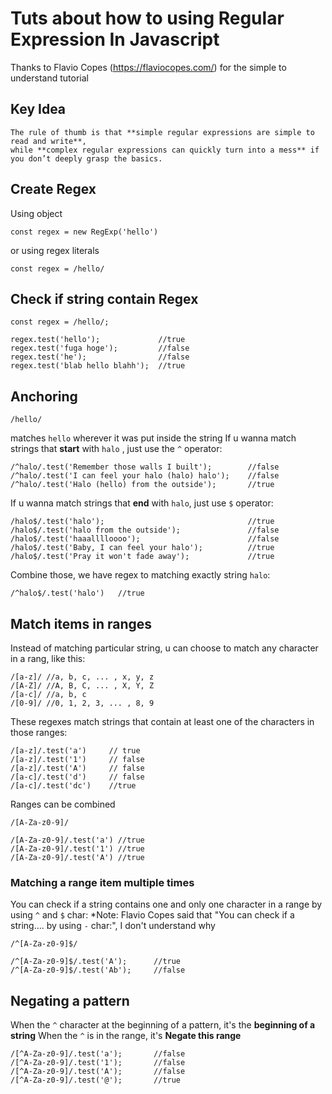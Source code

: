 # Tuts about how to using Regular Expression In Javascript
Thanks to Flavio Copes (https://flaviocopes.com/) for the simple to understand tutorial

## Key Idea
```
The rule of thumb is that **simple regular expressions are simple to read and write**,
while **complex regular expressions can quickly turn into a mess** if you don’t deeply grasp the basics.
```

## Create Regex
Using object
```
const regex = new RegExp('hello')
```
or using regex literals
```
const regex = /hello/
```

## Check if string contain Regex
```
const regex = /hello/;

regex.test('hello');             //true
regex.test('fuga hoge');         //false
regex.test('he');                //false
regex.test('blab hello blahh');  //true
```
## Anchoring
```
/hello/
```
matches `hello` wherever it was put inside the string
If u wanna match strings that **start** with `halo` , just use the `^` operator:
```
/^halo/.test('Remember those walls I built');        //false
/^halo/.test('I can feel your halo (halo) halo');    //false
/^halo/.test('Halo (hello) from the outside');       //true  
```
If u wanna match strings that **end** with `halo`, just use `$` operator:
```
/halo$/.test('halo');                                //true
/halo$/.test('halo from the outside');               //false
/halo$/.test('haaalllloooo');                        //false
/halo$/.test('Baby, I can feel your halo');          //true
/halo$/.test('Pray it won't fade away');             //true
```
Combine those, we have regex to matching exactly string `halo`:
```
/^halo$/.test('halo')   //true
```
## Match items in ranges
Instead of matching particular string, u can choose to match any character in a rang, like this:
```
/[a-z]/ //a, b, c, ... , x, y, z 
/[A-Z]/ //A, B, C, ... , X, Y, Z 
/[a-c]/ //a, b, c 
/[0-9]/ //0, 1, 2, 3, ... , 8, 9
```
These regexes match strings that contain at least one of the characters in those ranges:
```
/[a-z]/.test('a')     // true
/[a-z]/.test('1')     // false
/[a-z]/.test('A')     // false
/[a-c]/.test('d')     // false
/[a-c]/.test('dc')    //true

```
Ranges can be combined
```
/[A-Za-z0-9]/

/[A-Za-z0-9]/.test('a') //true
/[A-Za-z0-9]/.test('1') //true
/[A-Za-z0-9]/.test('A') //true
```

### Matching a range item multiple times
You can check if a string contains one and only one character in a range by using `^` and `$` char:
*Note: Flavio Copes said that "You can check if a string.... by using `-` char:", I don't understand why
```
/^[A-Za-z0-9]$/

/^[A-Za-z0-9]$/.test('A');      //true
/^[A-Za-z0-9]$/.test('Ab');     //false
```

## Negating a pattern
When the `^` character at the beginning of a pattern, it's the **beginning of a string**
When the `^` is in the range, it's **Negate this range**

```
/[^A-Za-z0-9]/.test('a');       //false
/[^A-Za-z0-9]/.test('1');       //false
/[^A-Za-z0-9]/.test('A');       //false
/[^A-Za-z0-9]/.test('@');       //true
```
